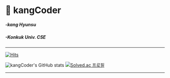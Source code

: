 # :bear: kangCoder
##### -kang Hyunsu

##### -Konkuk Univ. CSE

---

[![Hits](https://hits.seeyoufarm.com/api/count/incr/badge.svg?url=https%3A%2F%2Fgithub.com%2FkangCoder&count_bg=%236F72E8&title_bg=%23B43CE0&icon=&icon_color=%23E7E7E7&title=hits&edge_flat=false)](https://hits.seeyoufarm.com)

![kangCoder's GitHub stats](https://github-readme-stats.vercel.app/api?username=kangCoder&show_icons=true&theme=radical)
[![Solved.ac 프로필](http://mazassumnida.wtf/api/generate_badge?boj=bitgustn)](https://solved.ac/bitgustn)

---

<!--
**kangCoder/kangCoder** is a ✨ _special_ ✨ repository because its `README.md` (this file) appears on your GitHub profile.

Here are some ideas to get you started:

- 🔭 I’m currently working on ...
- 🌱 I’m currently learning ...
- 👯 I’m looking to collaborate on ...
- 🤔 I’m looking for help with ...
- 💬 Ask me about ...
- 📫 How to reach me: ...
- 😄 Pronouns: ...
- ⚡ Fun fact: ...
-->
